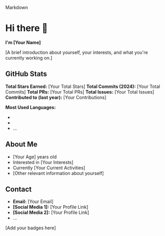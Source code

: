 Markdown
# Hi there 👋

**I'm [Your Name]**

[A brief introduction about yourself, your interests, and what you're currently working on.]

## GitHub Stats

**Total Stars Earned:** [Your Total Stars]
**Total Commits (2024):** [Your Total Commits]
**Total PRs:** [Your Total PRs]
**Total Issues:** [Your Total Issues]
**Contributed to (last year):** [Your Contributions]

**Most Used Languages:**
* [Language 1]: [Percentage]
* [Language 2]: [Percentage]
* ...

## About Me

* [Your Age] years old
* Interested in [Your Interests]
* Currently [Your Current Activities]
* [Other relevant information about yourself]

## Contact

* **Email:** [Your Email]
* **[Social Media 1]:** [Your Profile Link]
* **[Social Media 2]:** [Your Profile Link]
* ...

[Add your badges here]
<!--
**AnikethRansalu/AnikethRansalu** is a ✨ _special_ ✨ repository because its `README.md` (this file) appears on your GitHub profile.

Here are some ideas to get you started:

- 🔭 I’m currently working on ...
- 🌱 I’m currently learning ...
- 👯 I’m looking to collaborate on ...
- 🤔 I’m looking for help with ...
- 💬 Ask me about ...
- 📫 How to reach me: ...
- 😄 Pronouns: ...
- ⚡ Fun fact: ...
-->
